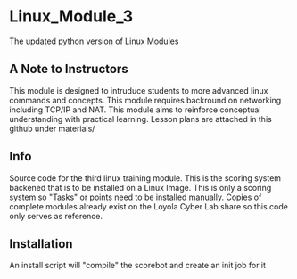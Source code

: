 # Linux_Module_3
The updated python version of Linux Modules
## A Note to Instructors ##

This module is designed to intruduce students to more advanced linux commands and concepts. This module requires backround on networking including TCP/IP and NAT. This module aims to reinforce conceptual understanding with practical learning. Lesson plans are attached in this github under materials/

## Info ## 

Source code for the third linux training module. This is the scoring system backened that is to be installed on a Linux Image. This is only a scoring system so "Tasks" or points need to be installed manually. Copies of complete modules already exist on the Loyola Cyber Lab share so this code only serves as reference.

## Installation ##
An install script will "compile" the scorebot and create an init job for it
